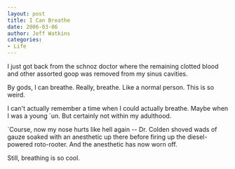 ```yaml
---
layout: post
title: I Can Breathe
date: 2006-03-06
author: Jeff Watkins
categories:
- Life
---
```


I just got back from the schnoz doctor where the remaining clotted blood and other assorted goop was removed from my sinus cavities.

By gods, I can breathe. Really, breathe. Like a normal person. This is so weird.

I can't actually remember a time when I could actually breathe. Maybe when I was a young \`un. But certainly not within my adulthood.

\`Course, now my nose hurts like hell again -- Dr. Colden shoved wads of gauze soaked with an anesthetic up there before firing up the diesel-powered roto-rooter. And the anesthetic has now worn off.

Still, breathing is so cool.